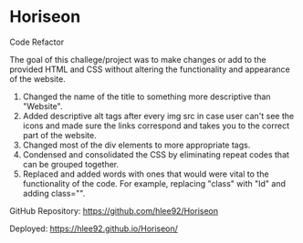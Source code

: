 # Horiseon

Code Refactor 

The goal of this challege/project was to make changes or add to the provided HTML and CSS without altering the functionality and appearance of the website. 

1. Changed the name of the title to something more descriptive than "Website".
2. Added descriptive alt tags after every img src in case user can't see the icons and made sure the links correspond and takes you to the correct part of the website. 
3. Changed most of the div elements to more appropriate tags.
4. Condensed and consolidated the CSS by eliminating repeat codes that can be grouped together.
5. Replaced and added words with ones that would were vital to the functionality of the code. For example, replacing "class" with "Id" and adding class="". 


GitHub Repository: https://github.com/hlee92/Horiseon

Deployed: https://hlee92.github.io/Horiseon/
